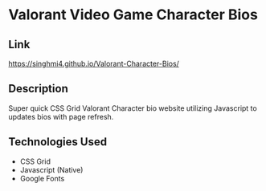 # Valorant Video Game Character Bios

## Link
https://singhmi4.github.io/Valorant-Character-Bios/

## Description
Super quick CSS Grid Valorant Character bio website utilizing Javascript to updates bios with page refresh. 

## Technologies Used

* CSS Grid
* Javascript (Native)
* Google Fonts
